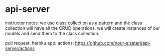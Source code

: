 # api-server

instructor notes: we use class collection as a pattern and the class collection will have all the CRUD operations. we will create instances of our models and send them to the class collection. 

pull request:
heroku app: 
actions: https://github.com/nour-alsatari/api-server/actions